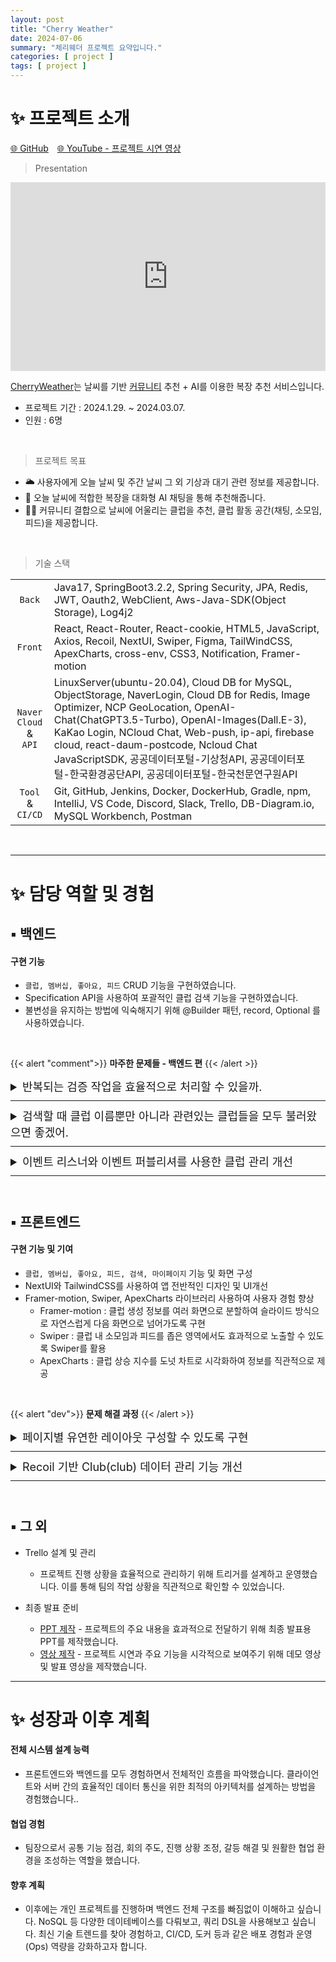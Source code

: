 ```yaml
---
layout: post
title: "Cherry Weather"
date: 2024-07-06
summary: "체리웨더 프로젝트 요약입니다."
categories: [ project ]
tags: [ project ]
---
```


# ✨ 프로젝트 소개

[🌐 GitHub](https://github.com/ssomal62/cherryweather)　[🌐 YouTube - 프로젝트 시연 영상](https://youtu.be/7pjfnpkY5rc?si=jy0YFM9TY1vKEkIT)

> Presentation

<div class="iframe-container" style="position: relative; width: 100%; height: 0; padding-bottom: 60%; border: 0; border-radius: 3em">
<iframe src="https://onedrive.live.com/embed?resid=CD903676BB4589EE%2157856&authkey=!AGeOZKiA-pwrdpU&em=2" frameborder="0" scrolling="no"
style="position: absolute; top:0; left: 0; width: 100%; height: 100%; border: 0"> </iframe>
</div>




[CherryWeather](#✨-프로젝트-소개)는 날씨를 기반 <u>커뮤니티</u> 추천 + AI를 이용한 복장 추천 서비스입니다.

* 프로젝트 기간 : 2024.1.29. ~ 2024.03.07.
* 인원 : 6명

<br/>

> 프로젝트 목표


* 🌥️ 사용자에게 오늘 날씨 및 주간 날씨 그 외 기상과 대기 관련 정보를 제공합니다.
* 👕 오늘 날씨에 적합한 복장을 대화형 AI 채팅을 통해 추천해줍니다.
* 🙏🏼 커뮤니티 결합으로 날씨에 어울리는 클럽을 추천, 클럽 활동 공간(채팅, 소모임, 피드)을 제공합니다. 



<br/>

> 기술 스택

|                                 |                                                                                                                                                                                                                                                                                                                                                           |
|:-------------------------------:|:----------------------------------------------------------------------------------------------------------------------------------------------------------------------------------------------------------------------------------------------------------------------------------------------------------------------------------------------------------|
|             `Back`              | Java17, SpringBoot3.2.2, Spring Security, JPA, Redis, JWT, Oauth2, WebClient, Aws-Java-SDK(Object Storage), Log4j2                                                                                                                                                                                                                                        |
|             `Front`             | React, React-Router, React-cookie, HTML5, JavaScript, Axios, Recoil, NextUI, Swiper, Figma, TailWindCSS, ApexCharts, cross-env, CSS3, Notification, Framer-motion                                                                                                                                                                                         |
| `Naver Cloud` <br/>&<br/> `API` | LinuxServer(ubuntu-20.04), Cloud DB for MySQL, ObjectStorage, NaverLogin, Cloud DB for Redis, Image Optimizer, NCP GeoLocation, OpenAI-Chat(ChatGPT3.5-Turbo), OpenAI-Images(Dall.E-3), KaKao Login, NCloud Chat, Web-push, ip-api, firebase cloud, react-daum-postcode, Ncloud Chat JavaScriptSDK, 공공데이터포털-기상청API, 공공데이터포털-한국환경공단API, 공공데이터포털-한국천문연구원API |
|        `Tool` & `CI/CD`         | Git, GitHub, Jenkins, Docker, DockerHub, Gradle, npm, IntelliJ, VS Code, Discord, Slack, Trello, DB-Diagram.io, MySQL Workbench, Postman                                                                                                                                                                                                                  |

<br/>


---

# ✨ 담당 역할 및 경험

## ▪ 백엔드

#### <span class='font-emphasis-bg'>구현 기능</span>

- `클럽, 멤버십, 좋아요, 피드` CRUD 기능을 구현하였습니다.
- <span class="font-emphasis-underline">Specification API</span>을 사용하여 포괄적인 클럽 검색 기능을 구현하였습니다.
- 불변성을 유지하는 방법에 익숙해지기 위해 <span class="font-emphasis-underline">@Builder 패턴, record, Optional</span> 를 사용하였습니다.

<br/>

{{< alert "comment">}}
<b>마주한 문제들 - 백엔드 편</b>
{{< /alert >}}

<span style="margin-bottom: 10px; margin-top: 10px;"></span>


<details>
<summary style="font-size: large;">
반복되는 검증 작업을 효율적으로 처리할 수 있을까.
</summary>
<br/>
<table style="font-size: medium; margin-top: -10px; margin-bottom: -10px">
  <tbody>
    <tr>
      <td>
 <span class="font-emphasis-bg-gray ml-2">고민의 발단</span>
<ul>
  <li>클럽 데이터를 저장하거나 업데이트할 때, 유효하지 않은 데이터가 저장되는 것을 방지할 검사가 필요했습니다. </li>
  <li>@Valid 어노테이션을 사용한 기본 유효성 검사 방법도 있었지만, 더 유연하고 재사용이 가능한 검증 로직을 모색했습니다.</li>
  <li>빌더 패턴처럼 메서드 체이닝 방식을 사용하면 가독성이 향상되고, 재사용을 선택적으로 할 수 있을 것 같아서 조사해보았습니다. 그 결과, 메서드 체이닝의 핵심은 객체 자체를 반환하는 return this; 라는 것을 알게 되었습니다.</li>
</ul>
</td>
    </tr>
    <tr>
      <td>
<span class="font-emphasis-bg-gray ml-2">메서드 체이닝 검증 클래스 작성</span>
<ul>
<li>유효성 검사 로직을 캡슐화하기 위해 ClubValidator 클래스를 작성했습니다.</li>
<li>ClubValidator는 Club 엔티티를 매개 변수로 받아 생성자를 통해 초기화하고, ClubValidator of(Club club) 메서드는 Club 객체를 받아 ClubValidator 객체를 생성합니다.</li>
<li>Club 엔티티의 필드 값을 검증하는 각각의 메서드를 만들고 로직을 구현합니다. 여기서 유효성 검사를 통과하지 못하면 errors 리스트에 오류 메시지를 추가합니다.</li>
<li>각 검증 메서드는 return this;를 사용하여 ClubValidator 자신을 반환해주었습니다. 이로써 모든 검증 메서드는 ClubValidator 타입을 반환하여 메서드 체이닝이 가능하게 합니다.</li>
</ul>

{{< mermaid >}}

classDiagram
direction LR
class ClubValidator {
-Club club
-List~String~ errors
+of(Club) ClubValidator
+isValid() boolean
+validateName() ClubValidator
+validateCode() ClubValidator
+validateActivityArea() ClubValidator
+validateCategory() ClubValidator
+validateStatus() ClubValidator
+getErrors() List~String~
}
ClubValidator --> Club

    class Club {
        -String name
        -String code
        -String activitiesArea
        -Category category
        -Status status
        -　　　. . .
    }

{{< /mermaid >}}
</td>
    </tr>
    <tr>
      <td>
<span class="font-emphasis-bg-gray ml-2">적용 결과</span>
<ul>
  <li>클럽 데이터를 검증하는 작업이 더욱 체계적이게 되었습니다. </li>
  <li>가독성이 향상되고 재사용이 가능하여 작업의 효율을 높였습니다. </li>
  <li>새로운 검증 규칙이 필요할 때는 메서드를 추가하고 체이닝하여 사용할 수 있어 확장성이 용이합니다.</li>
</ul>
</td>
    </tr>
  </tbody>
</table>
<br/>
</details>

<hr style="margin-bottom: 10px; margin-top: 10px; border-color: #6326C2"/>

<details>
<summary style="font-size: large;">
검색할 때 클럽 이름뿐만 아니라 관련있는 클럽들을 모두 불러왔으면 좋겠어.
</summary>
<br/>
<table style="font-size: medium; margin-top: -10px; margin-bottom: -10px">
  <tbody>
    <tr>
      <td>
 <span class="font-emphasis-bg-gray ml-2">고민의 발단</span>
<ul>
      <li>
      검색키워드 하나로 클럽 이름, 소개글, 카테고리, 활동 지역이 일치하는 데이터를 가져오고, 별도로 사용자가 카테고리나 활동 지역을 지정했을 경우 일치하는 클럽 목록을 모두 보여주고 싶었습니다. </li>
   <li>ClubValidator를 메서드 체이닝 방식으로 구성했던 것을 떠올려, '검색 쿼리 또한 비슷하게 할 수 있지 않을까?' 조사하여 찾은 방법이 Specification API 이었습니다.
      </li>
</ul>
</td>
    </tr>
    <tr>
      <td>
<span class="font-emphasis-bg-gray ml-2">Specification 적용 과정</span>
<ul>
<li>
쿼리용 리포지토리를 별도로 생성하여 JpaRepository외에 JpaSpecificationExecutor을 상속받도록 하였습니다.
</li>
<li>
 Specification&lt;T&gt;의 toPredicate를 호출하여 검색조건들을 완전 일치(equal), 부분 일치(like), 비교(greaterThanOrEqualTo) 쿼리를 사용하여 해당되는 root(클럽 엔터티)는 Specification&lt;Club&gt;으로 반환하도록 각각 메서드를 작성하였습니다. 
</li>
<li>
이렇게 작성한 쿼리 메서드는 ClubQueryService에서 Specification 객체를 생성하여 필요한 쿼리 메서드들로 조합합니다. 하나의 쿼리메서드를 거쳐 나온 클럽 데이터들은 다음 쿼리메서드에서 and 연산을 통해 기존 데이터에 결합됩니다. 
</li>
<li>
이러한 방식으로 원하는 조건을 만족시킨 클럽 목록을 사용자에게 반환하도록 하였습니다.
</li>
</ul>


{{< mermaid >}}
sequenceDiagram
actor Client
participant ClubQueryService
participant ClubSpecification
participant ClubRepository

Client->>ClubQueryService: findAllByConditions(ClubQueryDTO)
ClubQueryService->>ClubSpecification: buildSpecification(ClubQueryDTO)
ClubSpecification-->>ClubQueryService: Specification
ClubQueryService->>ClubRepository: findAll(Specification)
ClubRepository-->>ClubQueryService: List&lt;Club&gt;
ClubQueryService->>ClubQueryService: convertToClubListDTO(List&lt;Club&gt;)
ClubQueryService-->>Client: ClubListDTO
{{< /mermaid >}}

</td>
    </tr>
    <tr>
      <td>
<span class="font-emphasis-bg-gray ml-2">적용 결과</span>
<ul>
      <li>사용자가 입력한 키워드가 클럽의 여러 속성(이름, 설명, 태그 등)과 일치하는 모든 클럽을 조회할 수 있도록 하였습니다.</li>
      <li>여러 페이지에서 특정 조건에 맞는 클럽 목록을 효율적으로 조회하고 데이터를 반환할 수 있게 되었습니다.</li>
      <li>각 검색 조건을 별도의 메서드로 분리했기 때문에 추가적인 조건이 생겼을 때 확장이 용이하다는 것을 알게되었습니다.</li>
</ul>
</td>
    </tr>
    <tr>
      <td>
<span class="font-emphasis-bg-gray ml-2">그 후</span>
<ul>
<li>프로젝트 종료 후 최신 트렌드를 조사하다가 <span class="font-emphasis-underline">Querydsl</span>을 알게 되었습니다.</li>
<li>Specification과 Querydsl은 동적으로 쿼리를 작성하는 점에서는 동일하지만, Querydsl은 타입 안전성, 가독성, 오류 감소, 복잡한 비즈니스 로직 처리에 더 유리합니다.</li>
<li>앞으로의 프로젝트에서 Querydsl을 학습하여 적용해보려고 합니다.</li>
</ul>
</td>
    </tr>
  </tbody>
</table>
<br/>


</details>
<hr style="margin-bottom: 10px; margin-top: 10px; border-color: #6326C2"/>


<details>
<summary style="font-size: large;">
이벤트 리스너와 이벤트 퍼블리셔를 사용한 클럽 관리 개선
</summary>
<br/>
<table style="font-size: medium; margin-top: -10px; margin-bottom: -10px">
  <tbody>
    <tr>
      <td class="about-tr">필요성</td>
      <td>
멤버십
<ul>
      <li>
        클럽이 생성될 때마다 해당 클럽의 멤버십을 자동으로 생성할 필요가 있었음
      </li>

</ul>
클럽 성장 지수
<ul>
      <li>
        멤버십 서비스에서 발생하는 이벤트에 따라 업데이트됐어야했지만 <span class="font-emphasis-underline">클럽서비스가 이중으로 호출</span>되어 문제가 발생
      </li>
</ul>
</td>
    </tr>
    <tr>
      <td class="about-tr">해결 방법</td>
      <td>
      멤버십
        <ul>
              <li> 클럽 생성 이벤트를 처리하여 클럽 생성 시 자동으로 생성</li>
        </ul>
      클럽 성장 지수
        <ul>
              <li> 멤버십 서비스에서 발생하는 이벤트를 <span class="font-emphasis-underline">클럽 이벤트리스너로 전달</span></li>
        </ul>
      </td>
    </tr>
    <tr>
      <td class="about-tr">결과</td>
      <td>
멤버십
<ul>
      <li>클럽 생성과 관련된 멤버십 생성 로직을 분리하여 코드의 응집도가 높아지고 모듈화 향상</li>
</ul>
클럽 성장 지수
<ul>
      <li> <span class="font-emphasis-underline">이벤트 퍼블리셔를 사용</span>하여 클럽 서비스가 이중으로 호출되는 문제를 해결하고, 멤버십 서비스에서 발생하는 이벤트에 따라 클럽의 성장 지수를 정확히 업데이트</li>
</ul>
공통
<ul>
      <li>이벤트 기반 설계를 통해 새로운 요구사항이나 기능 추가 시 기존 코드를 수정하지 않고도 쉽게 확장</li>
</ul>
    </tr>
  </tbody>
</table>
<br/>

{{< mermaid >}}
sequenceDiagram
User->>ClubService: 클럽 생성
ClubService->>EventPublisher: 이벤트 발행
EventPublisher->>ClubEventListener: 이벤트 처리
ClubEventListener->>MembershipService: 멤버십 생성
{{< /mermaid >}}

<br/>

{{< mermaid >}}
sequenceDiagram
MembershipService->>EventPublisher: 성장 이벤트
EventPublisher->>EventQueue: 이벤트 큐에 이벤트 추가
EventQueue->>ClubEventListener: 이벤트 전달
alt 성장 지수
ClubEventListener->>ClubService: 지수 증가
else
ClubEventListener->>ClubService: 지수 감소
end
{{< /mermaid >}}

</details>
<hr style="margin-bottom: 10px; margin-top: 10px; border-color: #6326C2"/>


<br/>

## ▪ 프론트엔드

#### <span class='font-emphasis-bg'>구현 기능 및 기여</span>

- `클럽, 멤버십, 좋아요, 피드, 검색, 마이페이지` 기능 및 화면 구성
- NextUI와 TailwindCSS를 사용하여 앱 전반적인 디자인 및 UI개선
- Framer-motion, Swiper, ApexCharts 라이브러리 사용하여 사용자 경험 향상
    - Framer-motion : 클럽 생성 정보를 여러 화면으로 분할하여 슬라이드 방식으로 자연스럽게 다음 화면으로 넘어가도록 구현
    - Swiper : 클럽 내 소모임과 피드를 좁은 영역에서도 효과적으로 노출할 수 있도록 Swiper를 활용
    - ApexCharts : 클럽 상승 지수를 도넛 차트로 시각화하여 정보를 직관적으로 제공

<br/>


{{< alert "dev">}}
<b>문제 해결 과정</b>
{{< /alert >}}

<span style="margin-bottom: 10px; margin-top: 10px;"></span>

<details>
<summary style="font-size: large;">
페이지별 유연한 레이아웃 구성할 수 있도록 구현
</summary>
<br/>
<table style="font-size: medium; margin-top: -10px; margin-bottom: -10px">
  <tbody>
    <tr>
      <td class="about-tr">필요성</td>
      <td>
<ul>
      <li>Layout 공용 컴포넌트에 포함된 Header와 Footer가 Club 상세페이지에는 불필요</li>
      <li>Club 상세페이지만의 이벤트를 처리할 커스텀 Header 필요</li>
</ul>
</td>
    </tr>
    <tr>
      <td class="about-tr">해결 방법</td>
      <td>
<ul>
      <li>각 페이지 컴포넌트에서 헤더와 푸터를 조건부로 렌더링할 수 있도록 변경</li>
      <li>기본 레이아웃을 제공하면서, <span class="font-emphasis-underline">Prop 속성에 Boolean 값을 사용</span>하여 필요에 따라 Header와 Footer를 포함하거나 제외할 수 있도록 개선 </li>
</ul>
</td>
    </tr>
    <tr>
      <td class="about-tr">결과</td>
      <td>
<ul>
      <li>Header와 Footer가 필요한 페이지에서만 렌더링되도록 하여, 페이지별로 적절한 레이아웃을 쉽게 구성할 수 있게 함.</li>
</ul>
</td>
    </tr>
  </tbody>
</table>


</details>
<hr style="margin-bottom: 10px; margin-top: 10px; border-color: #6326C2"/>


<details>
<summary style="font-size: large;">
Recoil 기반 Club(club) 데이터 관리 기능 개선
</summary>
<br/>
<table style="font-size: medium; margin-top: -10px; margin-bottom: -10px">
  <tbody>
    <tr>
      <td class="about-tr">필요성</td>
      <td>
<ul>
      <li>Club 기능의 여러 API 호출 로직에서 중복된 코드가 많아 Recoil 코드를 모듈화 할 방법을 고민</li>
</ul>
</td>
    </tr>
    <tr>
      <td class="about-tr">해결 방법</td>
      <td>
<ul>
      <li>Club 데이터를 관리하는 useClubData 훅을 만들어, API 호출 로직을 통합하고 간소화</li>
      <li>useClubData 훅에서 <span class="font-emphasis-underline">동적으로 경로와 메서드 타입을 받아 처리</span>할 수 있도록 함</li>
</ul>
</td>
    </tr>
    <tr>
      <td class="about-tr">결과</td>
      <td>
<ul>
      <li>API 호출 로직을 모듈화하여 재사용 가능하고 확장 가능한 구조로 개선</li>
      <li>코드 중복을 줄여, 가독성과 유지보수성을 높임</li>
</ul>
    </tr>
  </tbody>
</table>
</details>
<hr style="margin-bottom: 10px; margin-top: 10px; border-color: #6326C2"/>





<br/>

## ▪ 그 외

* Trello 설계 및 관리
    - 프로젝트 진행 상황을 효율적으로 관리하기 위해 <span class='font-emphasis'>트리거</span>를 설계하고 운영했습니다. 이를 통해 <span class="font-emphasis-underline">팀의 작업 상황을 직관적</span>으로 확인할 수 있었습니다.

* 최종 발표 준비
    - [PPT 제작](https://onedrive.live.com/embed?resid=CD903676BB4589EE%2157856&authkey=!AGeOZKiA-pwrdpU&em=2) - 프로젝트의 주요 내용을 효과적으로 전달하기 위해 최종 발표용 PPT를 제작했습니다.
    - [영상 제작](https://youtu.be/7pjfnpkY5rc?si=jy0YFM9TY1vKEkIT) - 프로젝트 시연과 주요 기능을 시각적으로 보여주기 위해 데모 영상 및 발표 영상을 제작했습니다.

---

# ✨ 성장과 이후 계획

#### 전체 시스템 설계 능력

* 프론트엔드와 백엔드를 모두 경험하면서 전체적인 흐름을 파악했습니다. 클라이언트와 서버 간의 효율적인 데이터 통신을 위한 <span class="font-emphasis-underline">최적의 아키텍처를 설계</span>하는 방법을 경험했습니다..

#### 협업 경험

* 팀장으로서 공통 기능 점검, 회의 주도, 진행 상황 조정, 갈등 해결 및 원활한 협업 환경을 조성하는 역할을 했습니다.

#### 향후 계획

* 이후에는 개인 프로젝트를 진행하며 백엔드 전체 구조를 빠짐없이 이해하고 싶습니다. NoSQL 등 다양한 데이테베이스를 다뤄보고, 쿼리 DSL을 사용해보고 싶습니다. 최신 기술 트렌드를 찾아 경험하고, CI/CD, 도커 등과 같은 배포 경험과 운영(Ops) 역량을 강화하고자 합니다.
